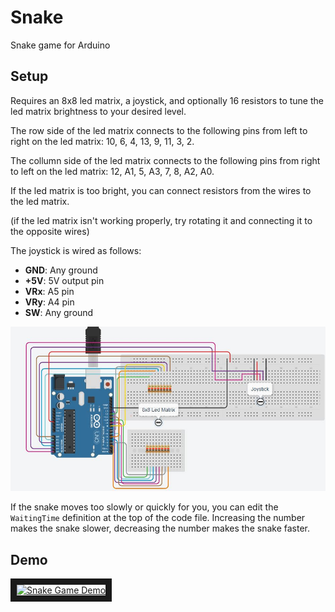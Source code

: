 # Snake
Snake game for Arduino

## Setup
Requires an 8x8 led matrix, a joystick, and optionally 16 resistors to tune the led matrix brightness to your desired level.

The row side of the led matrix connects to the following pins from left to right on the led matrix: 10, 6, 4, 13, 9, 11, 3, 2.

The collumn side of the led matrix connects to the following pins from right to left on the led matrix: 12, A1, 5, A3, 7, 8, A2, A0.

If the led matrix is too bright, you can connect resistors from the wires to the led matrix.

(if the led matrix isn't working properly, try rotating it and connecting it to the opposite wires)

The joystick is wired as follows:
- **GND**: Any ground
- **+5V**: 5V output pin
- **VRx**: A5 pin
- **VRy**: A4 pin
- **SW**: Any ground

![Circuit Image](/Circuit.JPG?raw=true "Title")


If the snake moves too slowly or quickly for you, you can edit the `WaitingTime` definition at the top of the code file.
Increasing the number makes the snake slower, decreasing the number makes the snake faster.


## Demo
<a href="https://www.youtube.com/watch?v=YYSAoE4YP3I" target="_blank">
	<img src="https://img.youtube.com/vi/YYSAoE4YP3I/0.jpg" alt="Snake Game Demo" width="240" height="180" border="10" />
</a>
